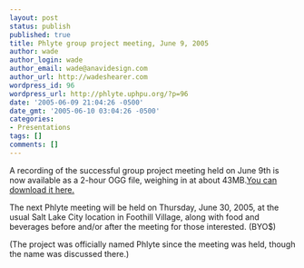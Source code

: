 ```yaml
---
layout: post
status: publish
published: true
title: Phlyte group project meeting, June 9, 2005
author: wade
author_login: wade
author_email: wade@anavidesign.com
author_url: http://wadeshearer.com
wordpress_id: 96
wordpress_url: http://phlyte.uphpu.org/?p=96
date: '2005-06-09 21:04:26 -0500'
date_gmt: '2005-06-10 03:04:26 -0500'
categories:
- Presentations
tags: []
comments: []
---
```

<p>A recording of the successful group project meeting held on June 9th is now available as a 2-hour OGG file, weighing in at about 43MB.<a href="http://uphpu.org/presentations/2005-06-09_phlyte_introduction/050609_PHP_Mono_64Kbps.ogg">You can download it here. </a>
<p>The next Phlyte meeting will be held on Thursday, June 30, 2005, at the usual Salt Lake City location in Foothill Village, along with food and beverages before and/or after the meeting for those interested. (BYO$)</p>
<p>(The project was officially named Phlyte since the meeting was held, though the name was discussed there.)</p>
